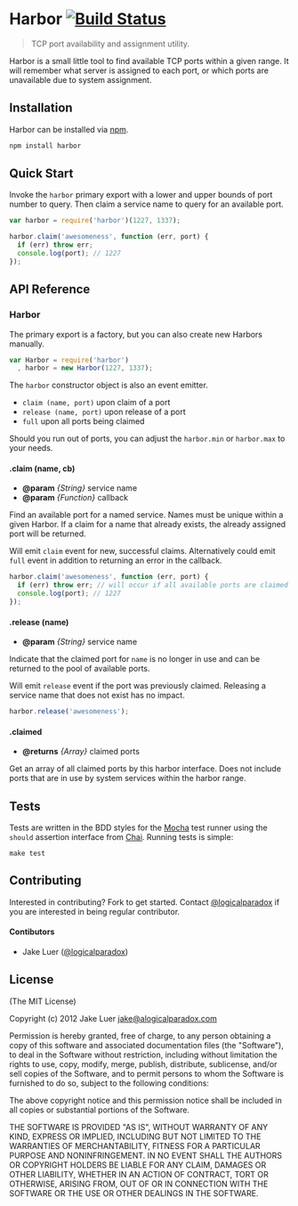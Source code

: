 # Harbor [![Build Status](https://secure.travis-ci.org/logicalparadox/harbor.png?branch=master)](http://travis-ci.org/logicalparadox/harbor)

> TCP port availability and assignment utility.

Harbor is a small little tool to find available TCP ports within a given range. It will remember
what server is assigned to each port, or which ports are unavailable due to system assignment.

## Installation

Harbor can be installed via [npm](http://npmjs.org).

```sh
npm install harbor
```

## Quick Start

Invoke the `harbor` primary export with a lower and upper bounds of port number to query. Then
claim a service name to query for an available port.

```js
var harbor = require('harbor')(1227, 1337);

harbor.claim('awesomeness', function (err, port) {
  if (err) throw err;
  console.log(port); // 1227
});
```

## API Reference

### Harbor

The primary export is a factory, but you can also create new Harbors manually.

```js
var Harbor = require('harbor')
  , harbor = new Harbor(1227, 1337);
```

The `harbor` constructor object is also an event emitter. 

- `claim (name, port)` upon claim of a port
- `release (name, port)` upon release of a port
- `full` upon all ports being claimed

Should you run out of ports, you can adjust the `harbor.min` or `harbor.max` to your needs.

#### .claim (name, cb)

- **@param** _{String}_ service name
- **@param** _{Function}_ callback

Find an available port for a named service. Names must be unique within a given Harbor. If
a claim for a name that already exists, the already assigned port will be returned.

Will emit `claim` event for new, successful claims. Alternatively could emit `full` event in
addition to returning an error in the callback.

```js
harbor.claim('awesomeness', function (err, port) {
  if (err) throw err; // will occur if all available ports are claimed
  console.log(port); // 1227
});
```

#### .release (name)

- **@param** _{String}_ service name

Indicate that the claimed port for `name` is no longer in use and can be returned
to the pool of available ports. 

Will emit `release` event if the port was previously claimed. Releasing a service 
name that does not exist has no impact.

```js
harbor.release('awesomeness');
```

#### .claimed

- **@returns** _{Array}_ claimed ports

Get an array of all claimed ports by this harbor interface. Does not include 
ports that are in use by system services within the harbor range.

## Tests

Tests are written in the BDD styles for the [Mocha](http://visionmedia.github.com/mocha) 
test runner using the `should` assertion interface from [Chai](http://chaijs.com). 
Running tests is simple:

    make test

## Contributing

Interested in contributing? Fork to get started. Contact [@logicalparadox](http://github.com/logicalparadox) 
if you are interested in being regular contributor.

#### Contibutors 

* Jake Luer ([@logicalparadox](http://github.com/logicalparadox))

## License

(The MIT License)

Copyright (c) 2012 Jake Luer <jake@alogicalparadox.com>

Permission is hereby granted, free of charge, to any person obtaining a copy
of this software and associated documentation files (the "Software"), to deal
in the Software without restriction, including without limitation the rights
to use, copy, modify, merge, publish, distribute, sublicense, and/or sell
copies of the Software, and to permit persons to whom the Software is
furnished to do so, subject to the following conditions:

The above copyright notice and this permission notice shall be included in
all copies or substantial portions of the Software.

THE SOFTWARE IS PROVIDED "AS IS", WITHOUT WARRANTY OF ANY KIND, EXPRESS OR
IMPLIED, INCLUDING BUT NOT LIMITED TO THE WARRANTIES OF MERCHANTABILITY,
FITNESS FOR A PARTICULAR PURPOSE AND NONINFRINGEMENT. IN NO EVENT SHALL THE
AUTHORS OR COPYRIGHT HOLDERS BE LIABLE FOR ANY CLAIM, DAMAGES OR OTHER
LIABILITY, WHETHER IN AN ACTION OF CONTRACT, TORT OR OTHERWISE, ARISING FROM,
OUT OF OR IN CONNECTION WITH THE SOFTWARE OR THE USE OR OTHER DEALINGS IN
THE SOFTWARE.
